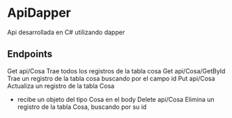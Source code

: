 # ApiDapper
Api desarrollada en C# utilizando dapper

## Endpoints
Get api/Cosa 
  Trae todos los registros de la tabla cosa
Get api/Cosa/GetById
  Trae un registro de la tabla cosa buscando por el campo id
Put api/Cosa
  Actualiza un registro de la tabla Cosa
  - recibe un objeto del tipo Cosa en el body
Delete api/Cosa
  Elimina un registro de la tabla Cosa, buscando por su id
